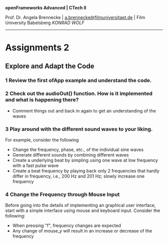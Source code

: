 <!-- ---  
title: openFrameworks Advanced
author: Angela Brennecke
affiliation: Film University Babelsberg KONRAD WOLF
date: Winter term 2019/20
---   -->
**openFrameworks Advanced | CTech II**

Prof. Dr. Angela Brennecke | a.brennecke@filmuniversitaet.de | Film University Babelsberg *KONRAD WOLF*

---

# Assignments 2

## Explore and Adapt the Code

### 1 Review the first ofApp example and understand the code.

### 2 Check out the audioOut() function. How is it implemented and what is happening there?

- Comment things out and back in again to get an understanding of the waves

### 3 Play around with the different sound waves to your liking. 

For example, consider the following

- Change the frequency, phase, etc., of the individual sine waves
- Generate different sounds by combining different waves
- Create a underlying beat by simpling using one wave at low frequency with a fast pulse wave
- Create a beat frequency by playing back only 2 frequencies that hardly differ in frequency, i.e., 200 Hz and 201 Hz; slowly increase one frequency 

### 4 Change the Frequency through Mouse Input

Before going into the details of implementing an graphical user interface, start with a simple interface using mouse and keyboard input. Consider the following:

- When pressing "f", frequency changes are expected 
- Any change of mouse_y will result in an increase or decrease of the frequency
